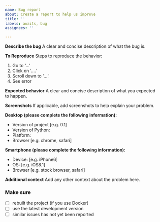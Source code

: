 ```yaml
---
name: Bug report
about: Create a report to help us improve
title: ''
labels: awaits, bug
assignees: ''

---
```


**Describe the bug**
A clear and concise description of what the bug is.

**To Reproduce**
Steps to reproduce the behavior:
1. Go to '...'
2. Click on '....'
3. Scroll down to '....'
4. See error

**Expected behavior**
A clear and concise description of what you expected to happen.

**Screenshots**
If applicable, add screenshots to help explain your problem.

**Desktop (please complete the following information):**
* Version of project [e.g. 0.1]
* Version of Python: <!-- e.g. 3.11.6 -->
* Platform: <!-- e.g GNU/Linux (distribution), Windows (language settings), OS X, FreeBSD -->
* Browser [e.g. chrome, safari]

**Smartphone (please complete the following information):**
 * Device: [e.g. iPhone6]
 * OS: [e.g. iOS8.1]
 * Browser [e.g. stock browser, safari]

**Additional context**
Add any other context about the problem here.

### Make sure
* [ ] rebuilt the project (if you use Docker)
* [ ] use the latest development version
* [ ] similar issues has not yet been reported
